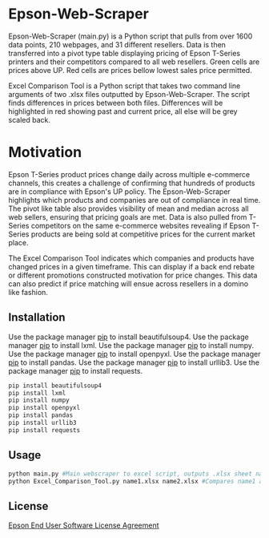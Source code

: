 # Epson-Web-Scraper

Epson-Web-Scraper (main.py) is a Python script that pulls from over 1600 data points, 210 webpages, and 31 different resellers. Data is then
transferred into a pivot type table displaying pricing of Epson T-Series printers and their competitors compared to all web resellers.
Green cells are prices above UP. Red cells are prices bellow lowest sales price permitted.

Excel Comparison Tool is a Python script that takes two command line arguments of two .xlsx files outputted by Epson-Web-Scraper. The
script finds differences in prices between both files. Differences will be highlighted in red showing past and current price, all else
will be grey scaled back.


# Motivation

Epson T-Series product prices change daily across multiple e-commerce channels, this creates a challenge of confirming that hundreds of products
are in compliance with Epson's UP policy. The Epson-Web-Scraper highlights which products and companies are out of compliance in real time.
The pivot like table also provides visibility of mean and median across all web sellers, ensuring that pricing goals are met. Data is also pulled
from T-Series competitors on the same e-commerce websites revealing if Epson T-Series products are being sold at competitive prices for the
current market place.

The Excel Comparison Tool indicates which companies and products have changed prices in a given timeframe. This can display if a back end rebate
or different promotions constructed motivation for price changes. This data can also predict if price matching will ensue across resellers in a
domino like fashion.  



## Installation

Use the package manager [pip](https://pypi.org/project/beautifulsoup4/) to install beautifulsoup4.
Use the package manager [pip](https://pypi.org/project/lxml/) to install lxml.
Use the package manager [pip](https://pypi.org/project/numpy/) to install numpy.
Use the package manager [pip](https://pypi.org/project/openpyxl/) to install openpyxl.
Use the package manager [pip](https://pypi.org/project/pandas/) to install pandas.
Use the package manager [pip](https://pypi.org/project/urllib3/) to install urllib3.
Use the package manager [pip](https://pypi.org/project/requests/) to install requests.

```bash
pip install beautifulsoup4
pip install lxml
pip install numpy
pip install openpyxl
pip install pandas
pip install urllib3
pip install requests
```

## Usage

```python
python main.py #Main webscraper to excel script, outputs .xlsx sheet named "final_output"
python Excel_Comparison_Tool.py name1.xlsx name2.xlsx #Compares name1 and name2 for differences, outputs name1_vs_name2.xlsx sheet
```


## License
[Epson End User Software License Agreement](https://epson.com/SoftwareLicenseAgreement)
